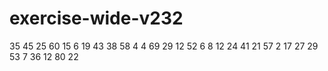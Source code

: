 # exercise-wide-v232
35
45
25
60
15
6
19
43
38
58
4
4
69
29
12
52
6
8
12
24
41
21
57
2
17
27
29
53
7
36
12
80
22

